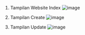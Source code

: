 1. Tampilan Website Index
![image](https://user-images.githubusercontent.com/79072313/179230610-6e011b06-e19b-47e2-bc7c-75cc32c7c6c2.png)

2. Tampilan Create
![image](https://user-images.githubusercontent.com/79072313/179230762-936e540e-8c55-4842-b138-0f8f36350b02.png)

3. Tampilan Update
![image](https://user-images.githubusercontent.com/79072313/179230827-dab231e1-f2db-4ee8-8f4b-63b4962afd25.png)

